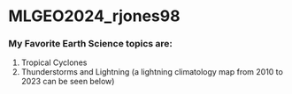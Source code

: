 # MLGEO2024_rjones98

### My Favorite Earth Science topics are:
1. Tropical Cyclones
2. Thunderstorms and Lightning (a lightning climatology map from 2010 to 2023 can be seen below)
